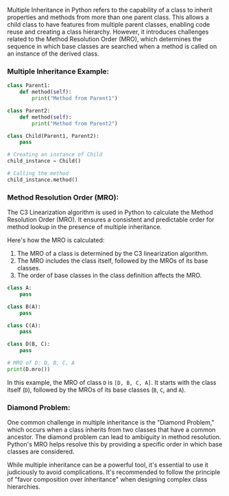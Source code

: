 Multiple Inheritance in Python refers to the capability of a class to inherit properties and methods from more than one parent class. This allows a child class to have features from multiple parent classes, enabling code reuse and creating a class hierarchy. However, it introduces challenges related to the Method Resolution Order (MRO), which determines the sequence in which base classes are searched when a method is called on an instance of the derived class.

### Multiple Inheritance Example:

```python
class Parent1:
    def method(self):
        print("Method from Parent1")

class Parent2:
    def method(self):
        print("Method from Parent2")

class Child(Parent1, Parent2):
    pass

# Creating an instance of Child
child_instance = Child()

# Calling the method
child_instance.method()
```

### Method Resolution Order (MRO):

The C3 Linearization algorithm is used in Python to calculate the Method Resolution Order (MRO). It ensures a consistent and predictable order for method lookup in the presence of multiple inheritance.

Here's how the MRO is calculated:

1. The MRO of a class is determined by the C3 linearization algorithm.
2. The MRO includes the class itself, followed by the MROs of its base classes.
3. The order of base classes in the class definition affects the MRO.

```python
class A:
    pass

class B(A):
    pass

class C(A):
    pass

class D(B, C):
    pass

# MRO of D: D, B, C, A
print(D.mro())
```

In this example, the MRO of class `D` is `[D, B, C, A]`. It starts with the class itself (`D`), followed by the MROs of its base classes (`B`, `C`, and `A`).

### Diamond Problem:

One common challenge in multiple inheritance is the "Diamond Problem," which occurs when a class inherits from two classes that have a common ancestor. The diamond problem can lead to ambiguity in method resolution. Python's MRO helps resolve this by providing a specific order in which base classes are considered.

While multiple inheritance can be a powerful tool, it's essential to use it judiciously to avoid complications. It's recommended to follow the principle of "favor composition over inheritance" when designing complex class hierarchies.